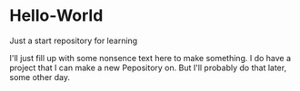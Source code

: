 # Hello-World
Just a start repository for learning

I'll just fill up with some nonsence text here to make something.
I do have a project that I can make a new Pepository on.
But I'll probably do that later, some other day.
